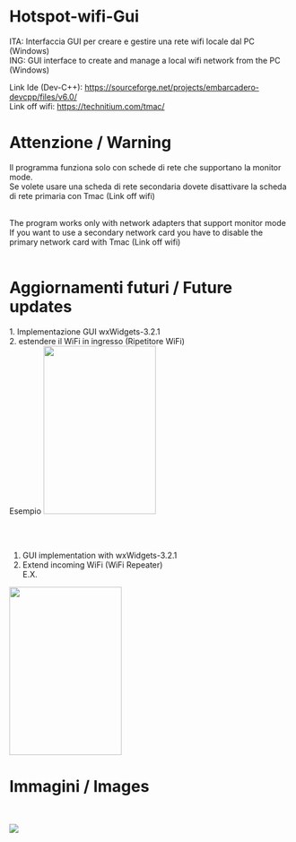 # Hotspot-wifi-Gui
ITA: Interfaccia GUI per creare e gestire una rete wifi locale dal PC (Windows) <br>
ING: GUI interface to create and manage a local wifi network from the PC (Windows) <br>

Link Ide (Dev-C++): https://sourceforge.net/projects/embarcadero-devcpp/files/v6.0/ <br>
Link off wifi: https://technitium.com/tmac/

<H1>  Attenzione / Warning </H1>
Il programma funziona solo con schede di rete che supportano la monitor mode. <br>
Se volete usare una scheda di rete secondaria dovete disattivare la scheda di rete primaria con Tmac (Link off wifi) <br><br>

The program works only with network adapters that support monitor mode <br>
If you want to use a secondary network card you have to disable the primary network card with Tmac (Link off wifi) <br> <br>

<H1>  Aggiornamenti futuri / Future updates </H1>
1. Implementazione GUI wxWidgets-3.2.1 <br>
2. estendere il WiFi in ingresso (Ripetitore WiFi) <br>
Esempio
<a href="[https://www.qries.com/](https://1.bp.blogspot.com/-a58Y44mHLos/YM5M7w2T3qI/AAAAAAAAAkk/vlfZYD2EzysaPR1T6PUaMTCes4T_CngBwCLcBGAsYHQ/s394/Desktop_wifi_wifi-gui.png](https://www.amazon.it/TP-Link-RE190-Ripetitore-Wireless-Compatibile/dp/B081HFWWSV?__mk_it_IT=%C3%85M%C3%85%C5%BD%C3%95%C3%91&crid=15C6SJ4H3OENK&keywords=ripetitore&qid=1666522719&qu=eyJxc2MiOiI0LjAyIiwicXNhIjoiMy44NiIsInFzcCI6IjMuMTMifQ%3D%3D&sprefix=ripetitor%2Caps%2C309&sr=8-6&linkCode=ll1&tag=12345678054cd-21&linkId=7e90abe8e5c30a40a6ee19f33e9ea4c4&ref_=as_li_ss_tl)">
<img src="https://m.media-amazon.com/images/I/41wAKp11-zS._AC_SL1000_.jpg" width="200" height="300"> 
</a>
 

 <br><br>

1. GUI implementation with wxWidgets-3.2.1
2. Extend incoming WiFi (WiFi Repeater) <br>
E.X.
<a href="[https://www.qries.com/](https://1.bp.blogspot.com/-a58Y44mHLos/YM5M7w2T3qI/AAAAAAAAAkk/vlfZYD2EzysaPR1T6PUaMTCes4T_CngBwCLcBGAsYHQ/s394/Desktop_wifi_wifi-gui.png](https://www.amazon.it/TP-Link-RE190-Ripetitore-Wireless-Compatibile/dp/B081HFWWSV?__mk_it_IT=%C3%85M%C3%85%C5%BD%C3%95%C3%91&crid=15C6SJ4H3OENK&keywords=ripetitore&qid=1666522719&qu=eyJxc2MiOiI0LjAyIiwicXNhIjoiMy44NiIsInFzcCI6IjMuMTMifQ%3D%3D&sprefix=ripetitor%2Caps%2C309&sr=8-6&linkCode=ll1&tag=12345678054cd-21&linkId=7e90abe8e5c30a40a6ee19f33e9ea4c4&ref_=as_li_ss_tl)">
<img src="https://m.media-amazon.com/images/I/41wAKp11-zS._AC_SL1000_.jpg" width="200" height="300"> 
</a>
 
<h1>  Immagini / Images </h1> <br>

![](https://1.bp.blogspot.com/-a58Y44mHLos/YM5M7w2T3qI/AAAAAAAAAkk/vlfZYD2EzysaPR1T6PUaMTCes4T_CngBwCLcBGAsYHQ/s394/Desktop_wifi_wifi-gui.png)
